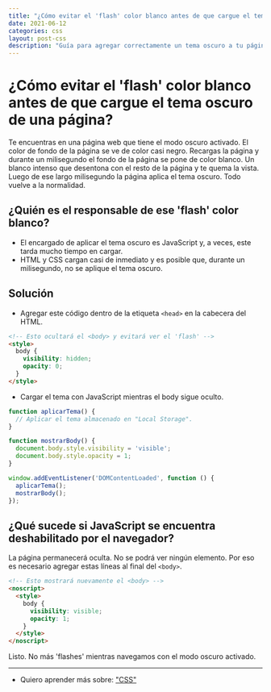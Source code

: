 ```yaml
---
title: "¿Cómo evitar el 'flash' color blanco antes de que cargue el tema oscuro de una página?"
date: 2021-06-12
categories: css
layout: post-css
description: "Guía para agregar correctamente un tema oscuro a tu página web."
---
```


# ¿Cómo evitar el 'flash' color blanco antes de que cargue el tema oscuro de una página?

Te encuentras en una página web que tiene el modo oscuro activado. El color de fondo de la página se ve de color casi negro. Recargas la página y durante un milisegundo el fondo de la página se pone de color blanco. Un blanco intenso que desentona con el resto de la página y te quema la vista. Luego de ese largo milisegundo la página aplica el tema oscuro. Todo vuelve a la normalidad.

## ¿Quién es el responsable de ese 'flash' color blanco?
- El encargado de aplicar el tema oscuro es JavaScript y, a veces, este tarda mucho tiempo en cargar.
- HTML y CSS cargan casi de inmediato y es posible que, durante un milisegundo, no se aplique el tema oscuro.

## Solución

- Agregar este código dentro de la etiqueta `<head>` en la cabecera del HTML.

````html
<!-- Esto ocultará el <body> y evitará ver el 'flash' -->
<style>
  body {
    visibility: hidden;
    opacity: 0;
  }
</style>
````

- Cargar el tema con JavaScript mientras el body sigue oculto.

````js
function aplicarTema() {
  // Aplicar el tema almacenado en "Local Storage".
}

function mostrarBody() {
  document.body.style.visibility = 'visible';
  document.body.style.opacity = 1;
}

window.addEventListener('DOMContentLoaded', function () {
  aplicarTema();
  mostrarBody();
});
````

## ¿Qué sucede si JavaScript se encuentra deshabilitado por el navegador?

La página permanecerá oculta. No se podrá ver ningún elemento. Por eso es necesario agregar estas líneas al final del `<body>`.

````html
<!-- Esto mostrará nuevamente el <body> -->
<noscript>
  <style>
    body {
      visibility: visible;
      opacity: 1;
    }
  </style>
</noscript>
````

Listo. No más 'flashes' mientras navegamos con el modo oscuro activado.

***

- Quiero aprender más sobre: ["CSS"](../00/css)

